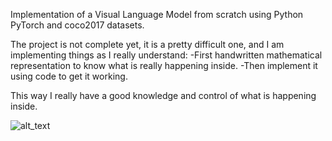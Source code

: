 Implementation of a Visual Language Model from scratch using Python PyTorch and coco2017 datasets.

The project is not complete yet, it is a pretty difficult one, and I am implementing things as I really understand:
  -First handwritten mathematical representation to know what is really happening inside.
  -Then implement it using code to get it working.

This way I really have a good knowledge and control of what is happening inside.

![alt_text](https://www.google.com/url?sa=i&url=https%3A%2F%2Fai.gopubby.com%2Funderstanding-vision-language-model-architecture-from-iron-man-to-reality-fd96db571adc&psig=AOvVaw1Cj72HMdhujCdy258OtP35&ust=1742797538602000&source=images&cd=vfe&opi=89978449&ved=0CBQQjRxqFwoTCNjYqfPIn4wDFQAAAAAdAAAAABAQ)

